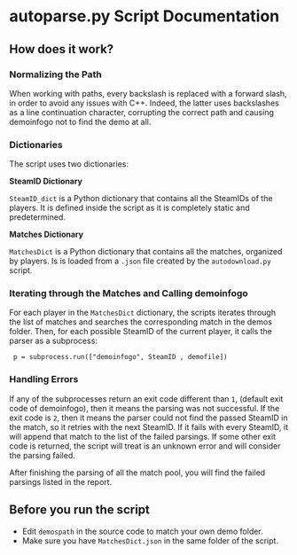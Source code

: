 # autoparse.py Script Documentation

## How does it work?

### Normalizing the Path

When working with paths, every backslash is replaced with a forward slash, in order to avoid any issues with C++. Indeed, the latter uses backslashes as a line continuation character, corrupting the correct path and causing demoinfogo not to find the demo at all. 

### Dictionaries

The script uses two dictionaries:

**SteamID Dictionary**

`SteamID_dict` is a Python dictionary that contains all the SteamIDs of the players. It is defined inside the script as it is completely static and predetermined. 

**Matches Dictionary**

`MatchesDict` is a Python dictionary that contains all the matches, organized by players. Is is loaded from a `.json` file created by the `autodownload.py` script.

### Iterating through the Matches and Calling demoinfogo

For each player in the `MatchesDict` dictionary, the scripts iterates through the list of matches and searches the corresponding match in the demos folder. 
Then, for each possible SteamID of the current player, it calls the parser as a subprocess:

```
 p = subprocess.run(["demoinfogo", SteamID , demofile])
```

### Handling Errors

If any of the subprocesses return an exit code different than `1`, (default exit code of demoinfogo), then it means the parsing was not successful.
If the exit code is `2`, then it means the parser could not find the passed SteamID in the match, so it retries with the next SteamID. If it fails with every SteamID, it will append that match to the list of the failed parsings. If some other exit code is returned, the script will treat is an unknown error and will consider the parsing failed.

After finishing the parsing of all the match pool, you will find the failed parsings listed in the report.


## Before you run the script

- Edit `demospath` in the source code to match your own demo folder.
- Make sure you have `MatchesDict.json` in the same folder of the script.
